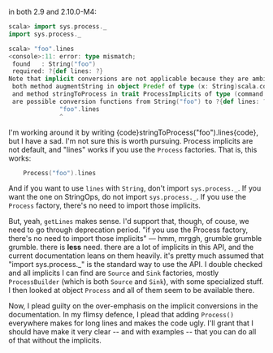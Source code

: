 in both 2.9 and 2.10.0-M4:

```scala
scala> import sys.process._
import sys.process._

scala> "foo".lines
<console>:11: error: type mismatch;
 found   : String("foo")
 required: ?{def lines: ?}
Note that implicit conversions are not applicable because they are ambiguous:
 both method augmentString in object Predef of type (x: String)scala.collection.immutable.StringOps
 and method stringToProcess in trait ProcessImplicits of type (command: String)scala.sys.process.ProcessBuilder
 are possible conversion functions from String("foo") to ?{def lines: ?}
              "foo".lines
              ^
```

I'm working around it by writing {code}stringToProcess("foo").lines{code}, but I have a sad.
I'm not sure this is worth pursuing. Process implicits are not default, and "lines" works if you use the `Process` factories. That is, this works:

```scala
    Process("foo").lines
```

And if you want to use `lines` with `String`, don't import `sys.process._`.
If you want the one on StringOps, do not import `sys.process._`. If you use the `Process` factory, there's no need to import those implicits.

But, yeah, `getLines` makes sense. I'd support that, though, of couse, we need to go through deprecation period.
"if you use the Process factory, there's no need to import those implicits" — hmm, mrggh, grumble grumble grumble. there is **less** need. there are a lot of implicits in this API, and the current documentation leans on them heavily. it's pretty much assumed that "import sys.process._" is the standard way to use the API.
I double checked and all implicits I can find are `Source` and `Sink` factories, mostly `ProcessBuilder` (which is both `Source` and `Sink`), with some specialized stuff. I then looked at object `Process` and all of them seem to be available there.

Now, I plead guilty on the over-emphasis on the implicit conversions in the documentation. In my flimsy defence, I plead that adding `Process()` everywhere makes for long lines and makes the code ugly. I'll grant that I should have make it very clear -- and with examples -- that you can do all of that without the implicits.
